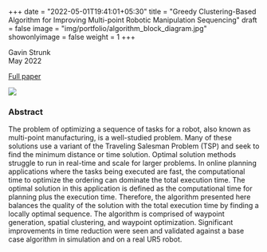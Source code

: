 +++
date = "2022-05-01T19:41:01+05:30"
title = "Greedy Clustering-Based Algorithm for Improving Multi-point Robotic Manipulation Sequencing"
draft = false
image = "img/portfolio/algorithm_block_diagram.jpg"
showonlyimage = false
weight = 1
+++

Gavin Strunk  
May 2022

<!--more-->
[Full paper](https://arxiv.org/abs/2205.02662)

![](/img/portfolio/algorithm_block_diagram.jpg)

### Abstract

The problem of optimizing a sequence of tasks for a robot, also known as multi-point manufacturing, is a well-studied problem.  Many of these solutions use a variant of the Traveling Salesman Problem (TSP) and seek to find the minimum distance or time solution.  Optimal solution methods struggle to run in real-time and scale for larger problems. In online planning applications where the tasks being executed are fast, the computational time to optimize the ordering can dominate the total execution time.  The optimal solution in this application is defined as the computational time for planning plus the execution time.  Therefore, the algorithm presented here balances the quality of the solution with the total execution time by finding a locally optimal sequence.  The algorithm is comprised of waypoint generation, spatial clustering, and waypoint optimization.  Significant improvements in time reduction were seen and validated against a base case algorithm in simulation and on a real UR5 robot.  
